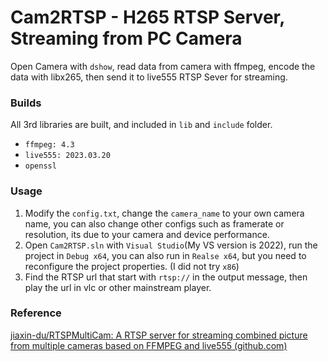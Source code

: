 # Cam2RTSP - H265 RTSP Server, Streaming from PC Camera

Open Camera with `dshow`, read data from camera with ffmpeg, encode the data with libx265, then send it to live555 RTSP Sever for streaming.

### Builds

All 3rd libraries are built, and included in `lib` and `include` folder.

* `ffmpeg: 4.3`
* `live555: 2023.03.20`
* `openssl`

### Usage

1. Modify the `config.txt`, change the `camera_name` to your own camera name, you can also change other configs such as framerate or resolution, its due to your camera and device performance.
2. Open `Cam2RTSP.sln` with `Visual Studio`(My VS version is 2022), run the project in `Debug x64`, you can also run in `Realse x64`, but you need to reconfigure the project properties. (I did not try `x86`)
3. Find the RTSP url that start with `rtsp://` in the output message, then play the url in vlc or other mainstream player.

### Reference

[jiaxin-du/RTSPMultiCam: A RTSP server for streaming combined picture from multiple cameras based on FFMPEG and live555 (github.com)](https://github.com/jiaxin-du/RTSPMultiCam)


